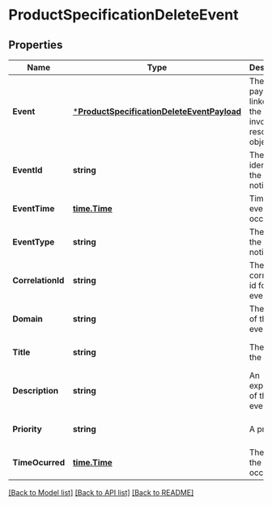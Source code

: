 # ProductSpecificationDeleteEvent

## Properties
Name | Type | Description | Notes
------------ | ------------- | ------------- | -------------
**Event** | [***ProductSpecificationDeleteEventPayload**](ProductSpecificationDeleteEventPayload.md) | The event payload linked to the involved resource object | [optional] [default to null]
**EventId** | **string** | The identifier of the notification. | [optional] [default to null]
**EventTime** | [**time.Time**](time.Time.md) | Time of the event occurrence. | [optional] [default to null]
**EventType** | **string** | The type of the notification. | [optional] [default to null]
**CorrelationId** | **string** | The correlation id for this event. | [optional] [default to null]
**Domain** | **string** | The domain of the event. | [optional] [default to null]
**Title** | **string** | The title of the event. | [optional] [default to null]
**Description** | **string** | An explnatory of the event. | [optional] [default to null]
**Priority** | **string** | A priority. | [optional] [default to null]
**TimeOcurred** | [**time.Time**](time.Time.md) | The time the event occured. | [optional] [default to null]

[[Back to Model list]](../README.md#documentation-for-models) [[Back to API list]](../README.md#documentation-for-api-endpoints) [[Back to README]](../README.md)


